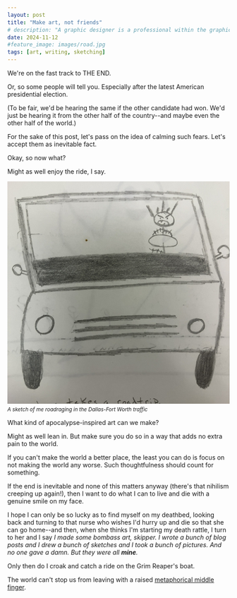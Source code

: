 ```yaml
---
layout: post
title: "Make art, not friends"
# description: "A graphic designer is a professional within the graphic design and graphic arts industry."
date: 2024-11-12
#feature_image: images/road.jpg
tags: [art, writing, sketching]
---
```


We're on the fast track to THE END.

Or, so some people will tell you.<!--more--> Especially after the latest American presidential election.

(To be fair, we'd be hearing the same if the other candidate had won. We'd just be hearing it from the other half of the country--and maybe even the other half of the world.)

For the sake of this post, let's pass on the idea of calming such fears. Let's accept them as inevitable fact.

Okay, so now what?

Might as well enjoy the ride, I say.

![a sketch of me roadraging in the Dallas-Fort Worth traffic](/images/sketch-road-rage.jpg)<br><small><em>A sketch of me roadraging in the Dallas-Fort Worth traffic</em></small>

What kind of apocalypse-inspired art can we make?

Might as well lean in. But make sure you do so in a way that adds no extra pain to the world. 

If you can't make the world a better place, the least you can do is focus on not making the world any worse. Such thoughtfulness should count for something.

If the end is inevitable and none of this matters anyway (there's that nihilism creeping up again!), then I want to do what I can to live and die with a genuine smile on my face.

I hope I can only be so lucky as to find myself on my deathbed, looking back and turning to that nurse who wishes I'd hurry up and die so that she can go home--and then, when she thinks I'm starting my death rattle, I turn to her and I say *I made some bombass art, skipper. I wrote a bunch of blog posts and I drew a bunch of sketches and I took a bunch of pictures. And no one gave a damn. But they were all __mine__.*

Only then do I croak and catch a ride on the Grim Reaper's boat.

The world can't stop us from leaving with a raised [metaphorical middle finger](https://www.youtube.com/watch?v=290VFNNTYko).
